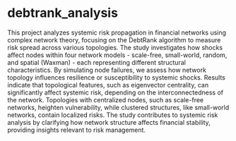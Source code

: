 # debtrank_analysis
This project analyzes systemic risk propagation in financial networks using complex network theory, focusing on the DebtRank algorithm to measure risk spread across various topologies. The study investigates how shocks affect nodes within four network models - scale-free, small-world, random, and spatial (Waxman) - each representing different structural characteristics. By simulating node failures, we assess how network topology influences resilience or susceptibility to systemic shocks. Results indicate that topological features, such as eigenvector centrality, can significantly affect systemic risk, depending on the interconnectedness of the network. Topologies with centralized nodes, such as scale-free networks, heighten vulnerability, while clustered structures, like small-world networks, contain localized risks. The study contributes to systemic risk analysis by clarifying how network structure affects financial stability, providing insights relevant to risk management.
